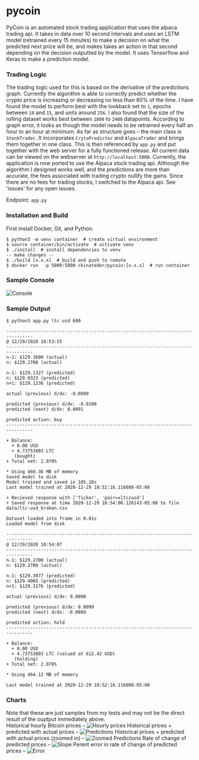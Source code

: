 # pycoin

PyCoin is an automated stock trading application that uses the alpaca trading api. It takes in data over 10 second intervals and uses an LSTM model (retrained every 15 minutes) to make a decision on what the predicted next price will be, and makes takes an action in that second depending on the decision outputted by the model. It uses Tensorflow and Keras to make a prediction model.

### Trading Logic

The trading logic used for this is based on the derivative of the predictions graph. Currently the algorithm is able to correctly predict whether the crypto price is increasing or decreasing no less than 80% of the time. I have found the model to perform best with the lookback set to `1`, epochs between `10` and `15`, and units around `256`. I also found that the size of the rolling dataset works best between `1800` to `2400` datapoints. According to graph error, it looks as though the model needs to be retrained every half an hour to an hour at minimum. As far as structure goes – the main class is `StonkTrader`. It incorporates `CrytoPredictor` and `AlpacaTrader` and brings them together in one class. This is then referenced by `app.py` and put together with the web server for a fully functioned release. All current data can be viewed on the webserver at `http://localhost:5000`. Currently, the application is now ported to use the Alpaca stock trading api. Although the algorithm I designed works well, and the predictions are more than accurate, the fees associated with trading crypto nullify the gains. Since there are no fees for trading stocks, I switched to the Alpaca api. See 'issues' for any open issues.

Endpoint: `app.py`

### Installation and Build

First install Docker, Git, and Python.

```
$ python3 -m venv container  # create virtual environment
$ source container/bin/activate  # activate venv
$ ./install  # install dependencies to venv
-- make changes --
$ ./build [x.x.x]  # build and push to remote
$ docker run  -p 5000:5000 ckinateder/pycoin:[x.x.x]  # run container
```

### Sample Console

![Console](chart/console.png)

### Sample Output
```
$ python3 app.py ltc usd 600

--------------------------------------------------------------------------------
@ 12/29/2020 18:53:55
--------------------------------------------------------------------------------
n-1: $129.3600 (actual)
n: $129.2700 (actual)

n-1: $129.1327 (predicted)
n: $129.0323 (predicted)
n+1: $129.1236 (predicted)

actual (previous) d/dx: -0.0090

predicted (previous) d/dx: -0.0100
predicted (next) d/dx: 0.0091

predicted action: buy
-------------------------------------------------------------------------------- 

+ Balance:
  + 0.00 USD
  + 4.73753803 LTC
   (bought)
+ Total net: 2.070%

* Using 460.36 MB of memory
Saved model to disk
Model trained and saved in 105.28s
Last model trained at 2020-12-29 18:52:16.116808-05:00

+ Recieved response with ['Ticker', 'pair=xltczusd']
+ Saved response at time 2020-12-29 18:54:06.126143-05:00 to file data/ltc-usd_kraken.csv

Dataset loaded into frame in 0.01s
Loaded model from disk

--------------------------------------------------------------------------------
@ 12/29/2020 18:54:07
--------------------------------------------------------------------------------
n-1: $129.2700 (actual)
n: $129.2700 (actual)

n-1: $129.3077 (predicted)
n: $129.4065 (predicted)
n+1: $129.3176 (predicted)

actual (previous) d/dx: 0.0000

predicted (previous) d/dx: 0.0099
predicted (next) d/dx: -0.0089

predicted action: hold
-------------------------------------------------------------------------------- 

+ Balance:
  + 0.00 USD
  + 4.73753803 LTC (valued at 612.42 USD)
   (holding)
+ Total net: 2.070%

* Using 464.12 MB of memory

Last model trained at 2020-12-29 18:52:16.116808-05:00
```

### Charts
Note that these are just samples from my tests and may not be the direct result of the ouptput immediately above.<br>
Historical hourly Bitcoin prices –
![Hourly prices](chart/hourly_prices.png)
Historical prices + predicted with actual prices –
![Predictions](chart/predictions.png)
Historical prices + predicted with actual prices (zoomed in) –
![Zoomed Predictions](chart/predictions_zoomed.png)
Rate of change of predicted prices –
![Slope](chart/slope.png)
Perent error in rate of change of predicted prices –
![Error](chart/error.png)

<!-- 
## Intermarket

This side of pycoin will scan given markets for each's crypto price, make a decision on the greatest difference between the two, buy at the lowest, and sell at the highest – all with in the same moment.

Example call for prices: 
```
Asking for BTC on binanceusa...
Asking for BTC on bittrex...
Asking for BTC on kraken...
Asking for BTC on bitfinex...
Asking for BTC on bitstamp...
Asking for BTC on gemini...
At 2020-12-11 10:19:47.768476
{
  "binanceusa": 18058.85,
  "bittrex": 18073.28,
  "kraken": 18070.1,
  "bitfinex": 18087.0,
  "bitstamp": 18070.29,
  "gemini": 18074.83
}
Lowest = binanceusa at $18058.85
Highest = bitfinex at $18087.0
Gross difference => $28.15

Testing ROI per transaction
-----------------------------
Net ROI w/ $10 invested => $0.0255
Net ROI w/ $20 invested => $0.0511
Net ROI w/ $30 invested => $0.0766
Net ROI w/ $40 invested => $0.1021
Net ROI w/ $50 invested => $0.1276
Net ROI w/ $60 invested => $0.1532
Net ROI w/ $70 invested => $0.1787
Net ROI w/ $80 invested => $0.2042
Net ROI w/ $90 invested => $0.2298
Net ROI w/ $100 invested => $0.2553
...Net ROI w/ $500 invested => $1.2764
...Net ROI w/ $1000 invested => $2.5528
...Net ROI w/ $3000 invested => $7.6585
...Net ROI w/ $9000 invested => $22.9754
```

Keep in mind this is meant to be traded up to every 10 seconds, so these values compounded == $$$. Or, at least $.
-->
